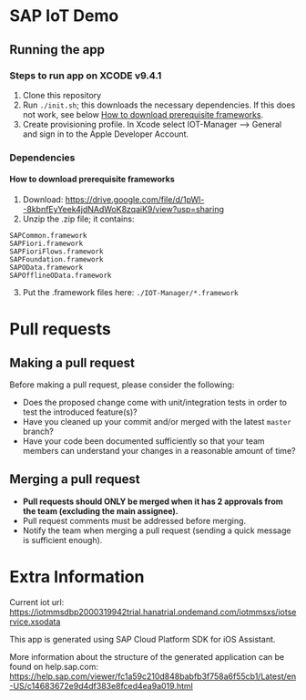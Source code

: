 # SAP IoT Demo

## Running the app
### Steps to run app on XCODE v9.4.1
1. Clone this repository
2. Run `./init.sh`; this downloads the necessary dependencies. If this does not work, see below [How to download prerequisite frameworks](#how-to-download-prerequisite-frameworks).
3. Create provisioning profile. In Xcode select IOT-Manager --> General and sign in to the Apple Developer Account.

### Dependencies
#### How to download prerequisite frameworks
1. Download: https://drive.google.com/file/d/1pWl--8kbnfEyYeek4jdNAdWoK8zqaiK9/view?usp=sharing
2. Unzip the .zip file; it contains:
```
SAPCommon.framework
SAPFiori.framework
SAPFioriFlows.framework
SAPFoundation.framework
SAPOData.framework
SAPOfflineOData.framework
```
3. Put the .framework files here: `./IOT-Manager/*.framework`

# Pull requests
## Making a pull request
Before making a pull request, please consider the following:
* Does the proposed change come with unit/integration tests in order to test the introduced feature(s)?
* Have you cleaned up your commit and/or merged with the latest `master` branch?
* Have your code been documented sufficiently so that your team members can understand your changes in a reasonable amount of time?

## Merging a pull request
* **Pull requests should ONLY be merged when it has 2 approvals from the team (excluding the main assignee).**
* Pull request comments must be addressed before merging.
* Notify the team when merging a pull request (sending a quick message is sufficient enough).

# Extra Information
Current iot url: https://iotmmsdbp2000319942trial.hanatrial.ondemand.com/iotmmsxs/iotservice.xsodata

This app is generated using SAP Cloud Platform SDK for iOS Assistant.

More information about the structure of the generated application can be found on help.sap.com:
https://help.sap.com/viewer/fc1a59c210d848babfb3f758a6f55cb1/Latest/en-US/c14683672e9d4df383e8fced4ea9a019.html
